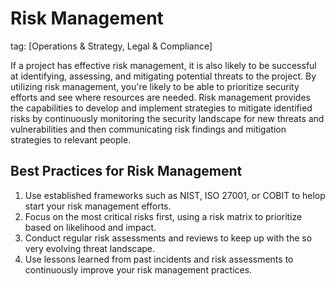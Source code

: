 # Risk Management
tag: [Operations & Strategy, Legal & Compliance]

If a project has effective risk management, it is also likely to be successful at identifying, assessing, and mitigating potential threats to the project. By utilizing risk management, you're likely to be able to prioritize security efforts and see where resources are needed. Risk management provides the capabilities to develop and implement strategies to mitigate identified risks by continuously monitoring the security landscape for new threats and vulnerabilities and then communicating risk findings and mitigation strategies to relevant people.

## Best Practices for Risk Management

1. Use established frameworks such as NIST, ISO 27001, or COBIT to helop start your risk management efforts.
2. Focus on the most critical risks first, using a risk matrix to prioritize based on likelihood and impact.
3. Conduct regular risk assessments and reviews to keep up with the so very evolving threat landscape.
4. Use lessons learned from past incidents and risk assessments to continuously improve your risk management practices.
